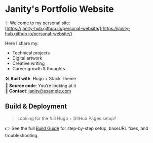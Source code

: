 # Janity's Portfolio Website

✨ Welcome to my personal site:  
[https://janity-hub.github.io/personal-website/](https://janity-hub.github.io/personal-website/)

Here I share my:
- Technical projects
- Digital artwork
- Creative writing
- Career growth & thoughts

🛠️ **Built with**: Hugo + Stack Theme  
📁 **Source code**: You're looking at it  
📮 **Contact**: janity@example.com

## Build & Deployment

> Looking for the full Hugo + GitHub Pages setup?

👉 See the full [Build Guide](./Build-guide.md) for step-by-step setup, baseURL fixes, and troubleshooting.

